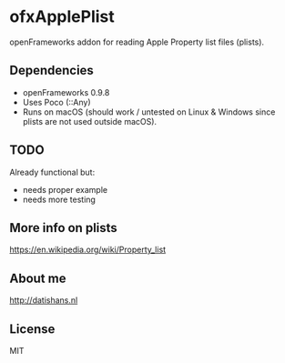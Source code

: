 # ofxApplePlist

openFrameworks addon for reading Apple Property list files (plists).

## Dependencies

- openFrameworks 0.9.8
- Uses Poco (::Any)
- Runs on macOS (should work / untested on Linux & Windows since plists are not used outside macOS).

## TODO

Already functional but:

- needs proper example
- needs more testing

## More info on plists

https://en.wikipedia.org/wiki/Property_list

## About me

http://datishans.nl

## License

MIT
